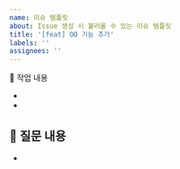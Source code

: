 ```yaml
---
name: 이슈 템플릿
about: Issue 생성 시 불러올 수 있는 이슈 템플릿
title: '[feat] OO 기능 추가'
labels: ''
assignees: ''
---
```


🎈 작업 내용

-
-

## 🍎 질문 내용

-
